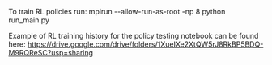 To train RL policies run: mpirun --allow-run-as-root -np 8 python run_main.py

Example of RL training history for the policy testing notebook can be found here: https://drive.google.com/drive/folders/1XueIXe2XtQW5rJ8RkBP5BDQ-M9RQReSC?usp=sharing
